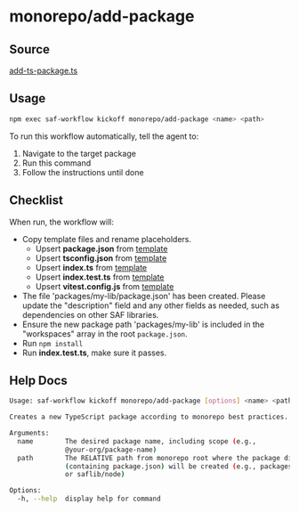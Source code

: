 # monorepo/add-package

## Source

[add-ts-package.ts](https://github.com/sderickson/saflib/blob/main/monorepo/workflows/add-ts-package.ts)

## Usage

```bash
npm exec saf-workflow kickoff monorepo/add-package <name> <path>
```

To run this workflow automatically, tell the agent to:

1. Navigate to the target package
2. Run this command
3. Follow the instructions until done

## Checklist

When run, the workflow will:

- Copy template files and rename placeholders.
  - Upsert **package.json** from [template](https://github.com/sderickson/saflib/blob/main/monorepo/workflows/templates/package.json)
  - Upsert **tsconfig.json** from [template](https://github.com/sderickson/saflib/blob/main/monorepo/workflows/templates/tsconfig.json)
  - Upsert **index.ts** from [template](https://github.com/sderickson/saflib/blob/main/monorepo/workflows/templates/index.ts)
  - Upsert **index.test.ts** from [template](https://github.com/sderickson/saflib/blob/main/monorepo/workflows/templates/index.test.ts)
  - Upsert **vitest.config.js** from [template](https://github.com/sderickson/saflib/blob/main/monorepo/workflows/templates/vitest.config.js)
- The file 'packages/my-lib/package.json' has been created. Please update the "description" field and any other fields as needed, such as dependencies on other SAF libraries.
- Ensure the new package path 'packages/my-lib' is included in the "workspaces" array in the root `package.json`.
- Run `npm install`
- Run **index.test.ts**, make sure it passes.

## Help Docs

```bash
Usage: saf-workflow kickoff monorepo/add-package [options] <name> <path>

Creates a new TypeScript package according to monorepo best practices.

Arguments:
  name        The desired package name, including scope (e.g.,
              @your-org/package-name)
  path        The RELATIVE path from monorepo root where the package directory
              (containing package.json) will be created (e.g., packages/my-lib
              or saflib/node)

Options:
  -h, --help  display help for command

```
